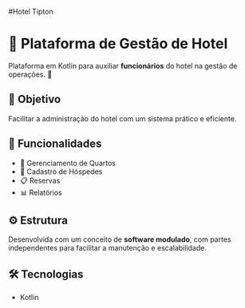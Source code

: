 #Hotel Tipton

# 🏨 Plataforma de Gestão de Hotel

Plataforma em Kotlin para auxiliar **funcionários** do hotel na gestão de operações. 🌟

## 🚀 Objetivo

Facilitar a administração do hotel com um sistema prático e eficiente. 

## 🔧 Funcionalidades

- 📅 Gerenciamento de Quartos
- 🛌 Cadastro de Hóspedes
- 📋 Reservas
- 📊 Relatórios

## ⚙️ Estrutura

Desenvolvida com um conceito de **software modulado**, com partes independentes para facilitar a manutenção e escalabilidade.

## 🛠️ Tecnologias

- Kotlin
